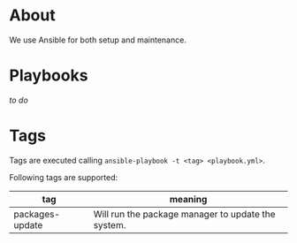 # About

We use Ansible for both setup and maintenance.


# Playbooks

_to do_


# Tags

Tags are executed calling `ansible-playbook -t <tag> <playbook.yml>`.

Following tags are supported:

| tag             | meaning                                            |
| --------------- | -------------------------------------------------- |
| packages-update | Will run the package manager to update the system. |
